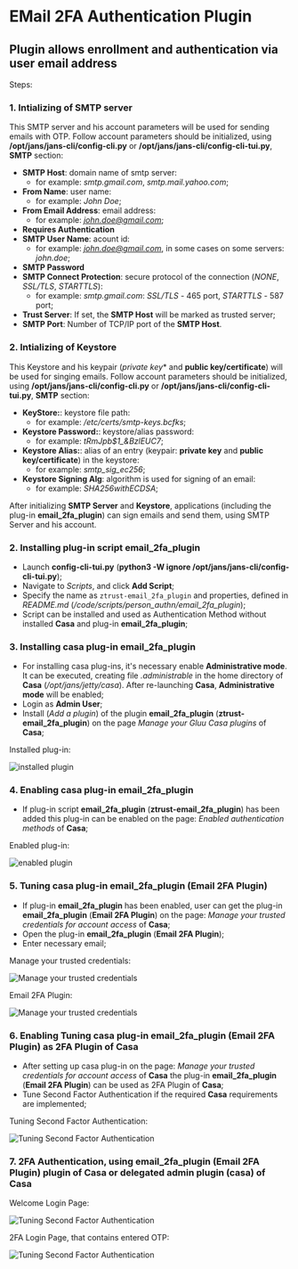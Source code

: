 # EMail 2FA Authentication Plugin
## Plugin allows enrollment and authentication via user email address
Steps:

### 1. Intializing of SMTP server

This SMTP server and his account parameters will be used for sending emails with OTP.
Follow account parameters should be initialized, using **/opt/jans/jans-cli/config-cli.py** or **/opt/jans/jans-cli/config-cli-tui.py**, **SMTP** section:

- **SMTP Host**: domain name of smtp server:
    * for example: *smtp.gmail.com*, *smtp.mail.yahoo.com*;
- **From Name**: user name:
    * for example: *John Doe*;
- **From Email Address**: email address:
    * for example: *john.doe@gmail.com*;
- **Requires Authentication**
- **SMTP User Name**: acount id:
    * for example: *john.doe@gmail.com*, in some cases on some servers: *john.doe*;
- **SMTP Password**
- **SMTP Connect Protection**: secure protocol of the connection (*NONE*, *SSL/TLS*, *STARTTLS*):
    * for example: *smtp.gmail.com*: *SSL/TLS* - 465 port, *STARTTLS* - 587 port;
- **Trust Server**: If set, the **SMTP Host** will be marked as trusted server;
- **SMTP Port**: Number of TCP/IP port of the **SMTP Host**.

### 2. Intializing of Keystore

This Keystore and his keypair (*private key** and **public key/certificate**) will be used for singing emails.
Follow account parameters should be initialized, using **/opt/jans/jans-cli/config-cli.py** or **/opt/jans/jans-cli/config-cli-tui.py**, **SMTP** section:

- **KeyStore:**: keystore file path:
    * for example: */etc/certs/smtp-keys.bcfks*;
- **Keystore Password:**: keystore/alias password:
    * for example: *tRmJpb$1_&BzlEUC7*;
- **Keystore Alias:**: alias of an entry (keypair: **private key** and **public key/certificate**) in the keystore:
    * for example: *smtp_sig_ec256*;
- **Keystore Signing Alg**: algorithm is used for signing of an email:
    * for example: *SHA256withECDSA*;

After initializing **SMTP Server** and **Keystore**, applications (including the plug-in **email_2fa_plugin**) can sign emails and send them, using SMTP Server and his account.

### 2. Installing plug-in script **email_2fa_plugin**

- Launch **config-cli-tui.py** (**python3 -W ignore /opt/jans/jans-cli/config-cli-tui.py**);
- Navigate to *Scripts*, and click **Add Script**;
- Specify the name as `ztrust-email_2fa_plugin` and properties, defined in *README.md* (*<root-dir>/code/scripts/person_authn/email_2fa_plugin*);
- Script can be installed and used as Authentication Method without installed **Casa** and plug-in **email_2fa_plugin**;

### 3. Installing casa plug-in **email_2fa_plugin**

- For installing casa plug-ins, it's necessary enable **Administrative mode**. It can be executed, creating file *.administrable* in the home directory of **Casa**
(*/opt/jans/jetty/casa*). After re-launching **Casa**, **Administrative mode** will be enabled;
- Login as **Admin User**;
- Install (*Add a plugin*) of the plugin **email_2fa_plugin** (**ztrust-email_2fa_plugin**) on the page *Manage your Gluu Casa plugins* of **Casa**;

Installed plug-in:

![installed plugin](./img/1.installed_plugin.png)

### 4. Enabling casa plug-in **email_2fa_plugin**

- If plug-in script **email_2fa_plugin** (**ztrust-email_2fa_plugin**) has been added this plug-in can be enabled on the page: *Enabled authentication methods* of **Casa**;

Enabled plug-in:

![enabled plugin](./img/2.enabled_plugin.png)

### 5. Tuning casa plug-in **email_2fa_plugin** (**Email 2FA Plugin**)

- If plug-in **email_2fa_plugin** has been enabled, user can get the plug-in **email_2fa_plugin** (**Email 2FA Plugin**) on the page:
*Manage your trusted credentials for account access* of **Casa**;
- Open the plug-in **email_2fa_plugin** (**Email 2FA Plugin**);
- Enter necessary email;

Manage your trusted credentials:

![Manage your trusted credentials](./img/3.manage_creds.png)

Email 2FA Plugin:

![Manage your trusted credentials](./img/4.email_2fa_plugin.png)

### 6. Enabling Tuning casa plug-in **email_2fa_plugin** (**Email 2FA Plugin**) as 2FA Plugin of **Casa**

- After setting up casa plug-in on the page: *Manage your trusted credentials for account access* of **Casa** the plug-in **email_2fa_plugin** (**Email 2FA Plugin**)
can be used as 2FA Plugin of **Casa**;
- Tune Second Factor Authentication if the required **Casa** requirements are implemented;

Tuning Second Factor Authentication:

![Tuning Second Factor Authentication](./img/5.second_factor_auth.png)

### 7. 2FA Authentication, using **email_2fa_plugin** (**Email 2FA Plugin**) plugin of **Casa** or **delegated admin** plugin (**casa**) of **Casa**

Welcome Login Page:

![Tuning Second Factor Authentication](./img/6.login_welcome.png)

2FA Login Page, that contains entered OTP:

![Tuning Second Factor Authentication](./img/7.login_auth_token.png)
